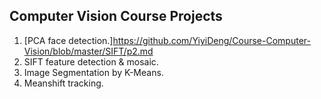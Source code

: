 ## Computer Vision Course Projects

1. [PCA face detection.]<https://github.com/YiyiDeng/Course-Computer-Vision/blob/master/SIFT/p2.md>
2. SIFT feature detection & mosaic.
3. Image Segmentation by K-Means.
4. Meanshift tracking.
